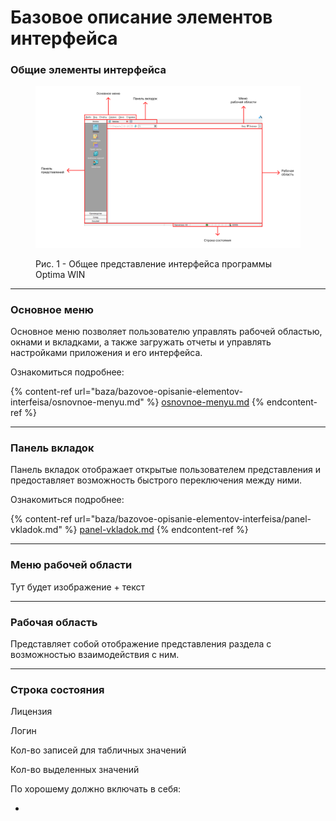 # Базовое описание элементов интерфейса

### Общие элементы интерфейса

<figure><img src=".gitbook/assets/Frame 25.png" alt=""><figcaption><p>Рис. 1 - Общее представление интерфейса программы Optima WIN</p></figcaption></figure>



***

### Основное меню

Основное меню позволяет пользователю управлять рабочей областью, окнами и вкладками, а также загружать отчеты и управлять настройками приложения и его интерфейса.

Ознакомиться подробнее:

{% content-ref url="baza/bazovoe-opisanie-elementov-interfeisa/osnovnoe-menyu.md" %}
[osnovnoe-menyu.md](baza/bazovoe-opisanie-elementov-interfeisa/osnovnoe-menyu.md)
{% endcontent-ref %}



***

### Панель вкладок

Панель вкладок отображает открытые пользователем представления и предоставляет возможность быстрого переключения между ними.

Ознакомиться подробнее:

{% content-ref url="baza/bazovoe-opisanie-elementov-interfeisa/panel-vkladok.md" %}
[panel-vkladok.md](baza/bazovoe-opisanie-elementov-interfeisa/panel-vkladok.md)
{% endcontent-ref %}



***

### Меню рабочей области

Тут будет изображение + текст



***

### Рабочая область

Представляет собой отображение представления раздела с возможностью взаимодействия с ним.



***

### Строка состояния

Лицензия

Логин

Кол-во записей для табличных значений

Кол-во выделенных значений





По хорошему должно включать в себя:

*



